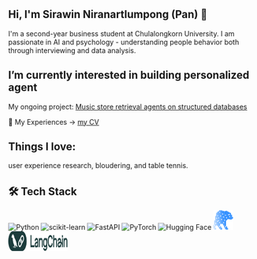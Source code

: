 ## Hi, I'm Sirawin Niranartlumpong (Pan) 👋
I'm a second-year business student at Chulalongkorn University. I am passionate in AI and psychology - understanding people behavior both through interviewing and data analysis.

## I’m currently interested in building personalized agent

My ongoing project: [Music store retrieval agents on structured databases](https://github.com/sirawin/music-store-agent.git)

📄 My Experiences -> [my CV](https://drive.google.com/file/d/1MCU4ljLcZRh2hALH2wEvcY3RcgLbQCR3/view?usp=drive_link)


## Things I love:
user experience research, bloudering, and table tennis.


## 🛠 Tech Stack
<div align="left">
  <img src="https://cdn.jsdelivr.net/gh/devicons/devicon@latest/icons/python/python-original.svg" alt="Python" width="35" height="35"/>
  <img src="https://cdn.jsdelivr.net/gh/devicons/devicon@latest/icons/scikitlearn/scikitlearn-original.svg" alt="scikit-learn" width="40" height="40"/>
  <img src="https://cdn.jsdelivr.net/gh/devicons/devicon@latest/icons/fastapi/fastapi-original.svg" alt="FastAPI" width="35" height="35"/>
  <img src="https://cdn.jsdelivr.net/gh/devicons/devicon@latest/icons/pytorch/pytorch-original.svg" alt="PyTorch" width="35" height="35"/> 
  <img src="https://huggingface.co/datasets/huggingface/brand-assets/resolve/main/hf-logo.svg" alt="Hugging Face" width="40" height="40"/>
  <img src="https://github.com/pola-rs/polars-static/blob/master/logos/polars_logo_blue.svg" alt="Polars" width="40" height="40"/>
  <img src="https://github.com/langchain-ai/langchain/blob/master/docs/static/img/logo-dark.svg" alt="langchain" width="120" height="40">
</div>
